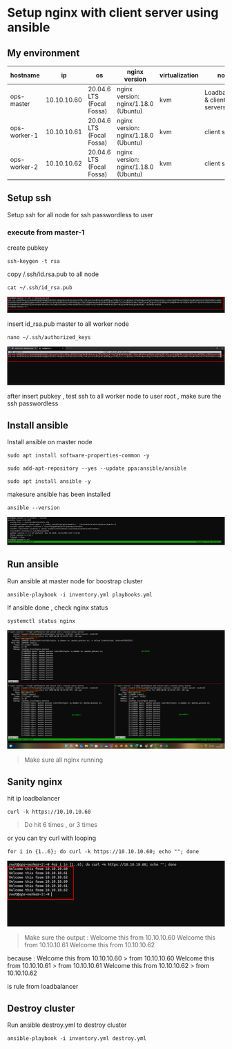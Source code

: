 # Setup nginx with client server using ansible
## My environment

| hostname | ip  | os  | nginx version | virtualization | note |
| --- | --- | --- | --- | --- | --- |
| ops-master | 10.10.10.60 | 20.04.6 LTS (Focal Fossa) | nginx version: nginx/1.18.0 (Ubuntu) | kvm | Loadbalancer & client servers |
| ops-worker-1 | 10.10.10.61 | 20.04.6 LTS (Focal Fossa) | nginx version: nginx/1.18.0 (Ubuntu) | kvm | client servers |
| ops-worker-2 | 10.10.10.62 | 20.04.6 LTS (Focal Fossa) | nginx version: nginx/1.18.0 (Ubuntu) | kvm | client servers |

## Setup ssh

Setup ssh for all node for ssh passwordless to user

### execute from master-1
create pubkey

```
ssh-keygen -t rsa
```

copy /.ssh/id.rsa.pub to all node

```
cat ~/.ssh/id_rsa.pub
```

![](/assets/cat-ssh.png)

insert id\_rsa.pub master to all worker node

```
nano ~/.ssh/authorized_keys
```
![](/assets/insert-pubkey.png)  

after insert pubkey , test ssh to all worker node to user root , make sure the ssh passwordless

## Install ansible

Install ansible on master node

```
sudo apt install software-properties-common -y
```

```
sudo add-apt-repository --yes --update ppa:ansible/ansible
```

```
sudo apt install ansible -y
```

makesure ansible has been installed

```
ansible --version
```

![](/assets/ansible-version.png)

## Run ansible
Run ansible at master node for boostrap cluster
```
ansible-playbook -i inventory.yml playbooks.yml
```

If ansible done , check nginx status

```
systemctl status nginx
```
![](/assets/nginxstatus.png)

> Make sure all nginx running

## Sanity nginx

hit ip loadbalancer

```
curl -k https://10.10.10.60
```

> Do hit 6 times , or 3 times

or you can try curl with looping

```
for i in {1..6}; do curl -k https://10.10.10.60; echo ""; done
```

![](/assets/curlnginx.png)

> Make sure the output :
Welcome this from 10.10.10.60
Welcome this from 10.10.10.61
Welcome this from 10.10.10.62

because :
Welcome this from 10.10.10.60 > from 10.10.10.60
Welcome this from 10.10.10.61 > from 10.10.10.61
Welcome this from 10.10.10.62 > from 10.10.10.62

is rule from loadbalancer


## Destroy cluster
Run ansible destroy.yml to destroy cluster
```
ansible-playbook -i inventory.yml destroy.yml
```
